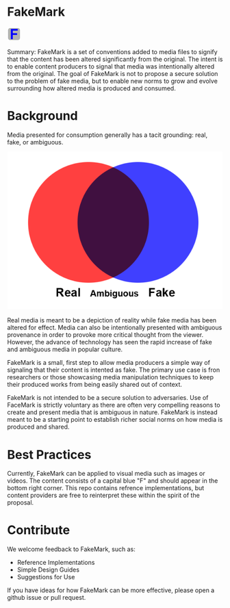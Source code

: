 FakeMark
========

![alt text](fakemark.png "FakeMark")

Summary: FakeMark is a set of conventions added to media files to signify
that the content has been altered significantly from the original. The intent
is to enable content producers to signal that media was intentionally altered
from the original. The goal of FakeMark is not to propose a secure solution
to the problem of fake media, but to enable new norms to grow and evolve surrounding
how altered media is produced and consumed.

Background
==========

Media presented for consumption generally has a tacit grounding: real, fake, or ambiguous.

![alt text](real_fake.png "Media Landscape")

Real media is meant to be a depiction of reality while fake media has been
altered for effect. Media can also be intentionally presented with ambiguous provenance
in order to provoke more critical thought from the viewer. However, the advance
of technology has seen the rapid increase of fake and ambiguous media in popular culture.

FakeMark is a small, first step to allow media producers a simple way of signaling
that their content is intented as fake. The primary use case is fron researchers or
those showcasing media manipulation techniques to keep their produced works from
being easily shared out of context.

FakeMark is not intended to be a secure solution to adversaries. Use of FaceMark is strictly
voluntary as there are often very compelling reasons to create and present media that is ambiguous in nature. FakeMark is instead meant to be
a starting point to establish richer social norms on how media is produced and
shared.

Best Practices
==============
Currently, FakeMark can be applied to visual media such as images or videos. The content
consists of a capital blue "F" and should appear in the bottom right corner. This
repo contains refrence implementations, but content providers are free to reinterpret
these within the spirit of the proposal.

Contribute
==========
We welcome feedback to FakeMark, such as:

  * Reference Implementations
  * Simple Design Guides
  * Suggestions for Use

If you have ideas for how FakeMark can be more effective, please open a github issue or pull request.